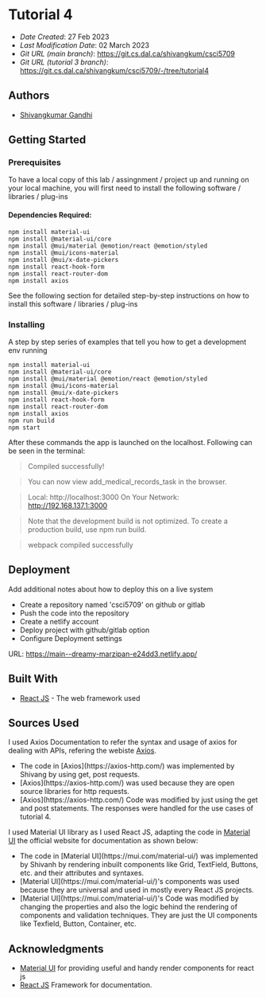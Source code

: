 # Tutorial 4

* *Date Created*: 27 Feb 2023
* *Last Modification Date*: 02 March 2023
* *Git URL (main branch)*: https://git.cs.dal.ca/shivangkum/csci5709
* *Git URL (tutorial 3 branch)*: https://git.cs.dal.ca/shivangkum/csci5709/-/tree/tutorial4


## Authors

* [Shivangkumar Gandhi](sh966188@dal.ca)


## Getting Started

### Prerequisites

To have a local copy of this lab / assingnment / project up and running on your local machine, you will first need to install the following software / libraries / plug-ins


#### Dependencies Required:

```
npm install material-ui
npm install @material-ui/core
npm install @mui/material @emotion/react @emotion/styled
npm install @mui/icons-material
npm install @mui/x-date-pickers
npm install react-hook-form
npm install react-router-dom
npm install axios
```


See the following section for detailed step-by-step instructions on how to install this software / libraries / plug-ins

### Installing

A step by step series of examples that tell you how to get a development env running


```
npm install material-ui
npm install @material-ui/core
npm install @mui/material @emotion/react @emotion/styled
npm install @mui/icons-material
npm install @mui/x-date-pickers
npm install react-hook-form
npm install react-router-dom
npm install axios
npm run build
npm start
```

After these commands the app is launched on the localhost.
Following can be seen in the terminal: 

> Compiled successfully!

> You can now view add_medical_records_task in the browser.

>  Local:            http://localhost:3000
>  On Your Network:  http://192.168.137.1:3000

>Note that the development build is not optimized.
>To create a production build, use npm run build.

>webpack compiled successfully

## Deployment

Add additional notes about how to deploy this on a live system

- Create a repository named 'csci5709' on github or gitlab
- Push the code into the repository
- Create a netlify account
- Deploy project with github/gitlab option
- Configure Deployment settings

URL: https://main--dreamy-marzipan-e24dd3.netlify.app/


## Built With

* [React JS](https://reactjs.org/docs/getting-started.html) - The web framework used


## Sources Used

I used Axios Documentation to refer the syntax and usage of axios for dealing with APIs, refering the webiste [Axios](https://axios-http.com/). 

- <!---How---> The code in [Axios](https://axios-http.com/) was implemented by Shivang by using get, post requests.
- <!---Why---> [Axios](https://axios-http.com/) was used because they are open source libraries for http requests.
- <!---How---> [Axios](https://axios-http.com/) Code was modified by just using the get and post statements. The responses were handled for the use cases of tutorial 4.

I used Material UI library as I used React JS, adapting the code in [Material UI](https://mui.com/material-ui/) the official website for documentation as shown below: 

- <!---How---> The code in [Material UI](https://mui.com/material-ui/) was implemented by Shivanh by rendering inbuilt components like Grid, TextField, Buttons, etc. and their attributes and syntaxes.
- <!---Why---> [Material UI](https://mui.com/material-ui/)'s components was used because they are universal and used in mostly every React JS projects.
- <!---How---> [Material UI](https://mui.com/material-ui/)'s Code was modified by changing the properties and also the logic behind the rendering of components and validation techniques. They are just the UI components like Texfield, Button, Container, etc.

## Acknowledgments

* [Material UI](https://mui.com/material-ui/) for providing useful and handy render components for react js
* [React JS](https://reactjs.org/) Framework for documentation.
